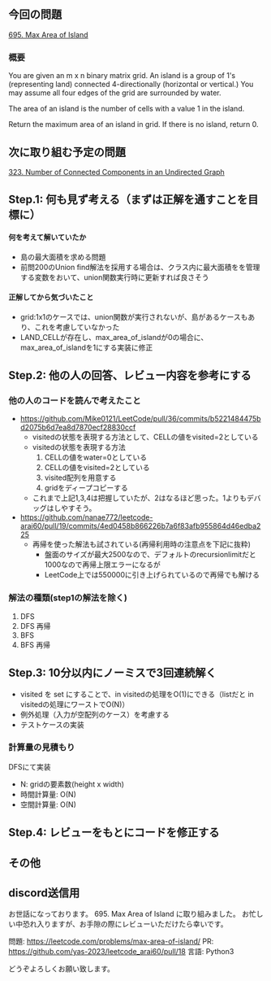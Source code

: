 ## 今回の問題
[695. Max Area of Island](https://leetcode.com/problems/max-area-of-island)

### 概要
You are given an m x n binary matrix grid. An island is a group of 1's (representing land) connected 4-directionally (horizontal or vertical.) You may assume all four edges of the grid are surrounded by water.

The area of an island is the number of cells with a value 1 in the island.

Return the maximum area of an island in grid. If there is no island, return 0.

## 次に取り組む予定の問題
[323. Number of Connected Components in an Undirected Graph](https://leetcode.com/problems/number-of-connected-components-in-an-undirected-graph)

## Step.1: 何も見ず考える（まずは正解を通すことを目標に）

#### 何を考えて解いていたか
- 島の最大面積を求める問題
- 前問200のUnion find解法を採用する場合は、クラス内に最大面積をを管理する変数をおいて、union関数実行時に更新すれば良さそう

#### 正解してから気づいたこと
- grid:1x1のケースでは、union関数が実行されないが、島があるケースもあり、これを考慮していなかった
- LAND_CELLが存在し、max_area_of_islandが0の場合に、max_area_of_islandを1にする実装に修正

## Step.2: 他の人の回答、レビュー内容を参考にする
### 他の人のコードを読んで考えたこと
- https://github.com/Mike0121/LeetCode/pull/36/commits/b5221484475bd2075b6d7ea8d7870ecf28830ccf
    - visitedの状態を表現する方法として、CELLの値をvisited=2としている
    - visitedの状態を表現する方法
        1. CELLの値をwater=0としている
        2. CELLの値をvisited=2としている
        3. visited配列を用意する
        4. gridをディープコピーする
    - これまで上記1,3,4は把握していたが、2はなるほど思った。1よりもデバッグはしやすそう。
- https://github.com/nanae772/leetcode-arai60/pull/19/commits/4ed0458b866226b7a6f83afb955864d46edba225
    - 再帰を使った解法も試されている(再帰利用時の注意点を下記に抜粋)
        - 盤面のサイズが最大2500なので、デフォルトのrecursionlimitだと1000なので再帰上限エラーになるが
        - LeetCode上では550000に引き上げられているので再帰でも解ける
    

### 解法の種類(step1の解法を除く)
1. DFS
2. DFS 再帰
3. BFS
4. BFS 再帰

## Step.3: 10分以内にノーミスで3回連続解く
- visited を set にすることで、in visitedの処理をO(1)にできる（listだと in visitedの処理にワーストでO(N)）
- 例外処理（入力が空配列のケース）を考慮する
- テストケースの実装

### 計算量の見積もり
DFSにて実装
- N: gridの要素数(height x width)
- 時間計算量: O(N)
- 空間計算量: O(N)

## Step.4: レビューをもとにコードを修正する

## その他

## discord送信用
お世話になっております。
695. Max Area of Island に取り組みました。
お忙しい中恐れ入りますが、お手隙の際にレビューいただけたら幸いです。

問題: https://leetcode.com/problems/max-area-of-island/
PR: https://github.com/yas-2023/leetcode_arai60/pull/18
言語: Python3

どうぞよろしくお願い致します。
